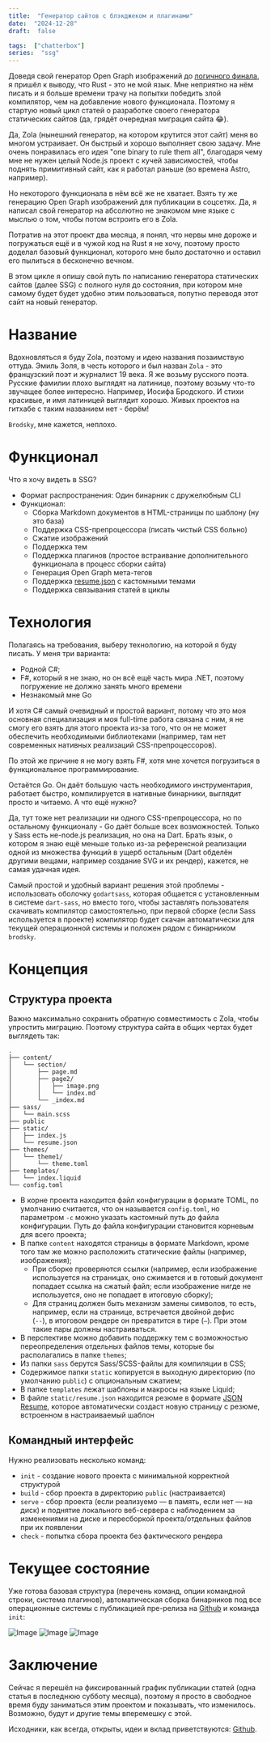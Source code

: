 ```yaml
---
title:  "Генератор сайтов с блэкджеком и плагинами"
date:  "2024-12-28"
draft:  false

tags:  ["chatterbox"]
series:  "ssg"
---
```


Доведя свой генератор Open Graph изображений до [логичного финала](/posts/configurable-ogimages-rust), я пришёл к выводу, что Rust - это не мой язык. Мне неприятно на нём писать и я больше времени трачу на попытки победить злой компилятор, чем на добавление нового функционала. Поэтому я стартую новый цикл статей о разработке своего генератора статических сайтов (да, грядёт очередная миграция сайта 😂).

<!--more-->

Да, Zola (нынешний генератор, на котором крутится этот сайт) меня во многом устраивает. Он быстрый и хорошо выполняет свою задачу. Мне очень понравилась его идея "one binary to rule them all", благодаря чему мне не нужен целый Node.js проект с кучей зависимостей, чтобы поднять примитивный сайт, как я работал раньше (во времена Astro, например).

Но некоторого функционала в нём всё же не хватает. Взять ту же генерацию Open Graph изображений для публикации в соцсетях. Да, я написал свой генератор на абсолютно не знакомом мне языке с мыслью о том, чтобы потом встроить его в Zola.

Потратив на этот проект два месяца, я понял, что нервы мне дороже и погружаться ещё и в чужой код на Rust я не хочу, поэтому просто доделал базовый функционал, которого мне было достаточно и оставил его пылиться в бесконечно вечном.

В этом цикле я опишу свой путь по написанию генератора статических сайтов (далее SSG) с полного нуля до состояния, при котором мне самому будет будет удобно этим пользоваться, попутно переводя этот сайт на новый генератор.

# Название

Вдохновляться я буду Zola, поэтому и идею названия позаимствую оттуда. Эмиль Золя, в честь которого и был назван `Zola` - это французский поэт и журналист 19 века. Я же возьму русского поэта. Русские фамилии плохо выглядят на латинице, поэтому возьму что-то звучащее более интересно. Например, Иосифа Бродского. И стихи красивые, и имя латиницей выглядит хорошо. Живых проектов на гитхабе с таким названием нет - берём!

`Brodsky`, мне кажется, неплохо.

# Функционал

Что я хочу видеть в SSG?

- Формат распространения: Один бинарник с дружелюбным CLI
- Функционал:
  - Сборка Markdown документов в HTML-страницы по шаблону (ну это база)
  - Поддержка CSS-препроцессора (писать чистый CSS больно)
  - Сжатие изображений
  - Поддержка тем
  - Поддержка плагинов (простое встраивание дополнительного функционала в процесс сборки сайта)
  - Генерация Open Graph мета-тегов
  - Поддержка [resume.json](https://jsonresume.org/) с кастомными темами
  - Поддержка связывания статей в циклы

# Технология

Полагаясь на требования, выберу технологию, на которой я буду писать. У меня три варианта:

- Родной C#;
- F#, который я не знаю, но он всё ещё часть мира .NET, поэтому погружение не должно занять много времени
- Незнакомый мне Go


И хотя C# самый очевидный и простой вариант, потому что это моя основная специализация и моя full-time работа связана с ним, я не смогу его взять для этого проекта из-за того, что он не может обеспечить необходимыми библиотеками (например, там нет современных нативных реализаций CSS-препроцессоров).

По этой же причине я не могу взять F#, хотя мне хочется погрузиться в функциональное программирование.

Остаётся Go. Он даёт большую часть необходимого инструментария, работает быстро, компилируется в нативные бинарники, выглядит просто и читаемо. А что ещё нужно?

Да, тут тоже нет реализации ни одного CSS-препроцессора, но по остальному функционалу - Go даёт больше всех возможностей. Только у Sass есть не-node.js реализация, но она на Dart. Брать язык, о котором я знаю ещё меньше только из-за референсной реализации одной из множества функций в ущерб остальным (Dart обделён другими вещами, например создание SVG и их рендер), кажется, не самая удачная идея.

Самый простой и удобный вариант решения этой проблемы - использовать оболочку `godartsass`, которая общается с установленным в системе `dart-sass`, но вместо того, чтобы заставлять пользователя скачивать компилятор самостоятельно, при первой сборке (если Sass используется в проекте) компилятор будет скачан автоматически для текущей операционной системы и положен рядом с бинарником `brodsky`.

# Концепция

## Структура проекта

Важно максимально сохранить обратную совместимость с Zola, чтобы упростить миграцию. Поэтому структура сайта в общих чертах будет выглядеть так:

```
.
├── content/
│   └── section/
│       ├── page.md
│       ├── page2/
│       │   ├── image.png
│       │   └── index.md
│       └── _index.md
├── sass/
│   └── main.scss
├── public
├── static/
│   ├── index.js
│   └── resume.json
├── themes/
│   └── theme1/
│       └── theme.toml
├── templates/
│   └── index.liquid
└── config.toml
```

- В корне проекта находится файл конфигурации в формате TOML, по умолчанию считается, что он называется `config.toml`, но параметром `-c` можно указать кастомный путь до файла конфигурации. Путь до файла конфигурации становится корневым для всего проекта;
- В папке `content` находятся страницы в формате Markdown, кроме того там же можно расположить статические файлы (например, изображения);
  - При сборке проверяются ссылки (например, если изображение используется на страницах, оно сжимается и в готовый документ попадает ссылка на сжатый файл; если изображение нигде не используется, оно не попадает в итоговую сборку);
  - Для страниц должен быть механизм замены символов, то есть, например, если на странице, встречается двойной дефис <br/>(`--`), в итоговом рендере он превратится в тире (`—`). При этом такие пары должны настраиваться.
- В перспективе можно добавить поддержку тем с возможностью переопределения отдельных файлов темы, которые бы располагались в папке `themes`;
- Из папки `sass` берутся Sass/SCSS-файлы для компиляции в CSS;
- Содержимое папки `static` копируется в выходную директорию (по умолчанию `public`) с опциональным сжатием;
- В папке `templates` лежат шаблоны и макросы на языке Liquid;
- В файле `static/resume.json` находится резюме в формате [JSON Resume](https://jsonresume.org), которое автоматически создаст новую страницу с резюме, встроенном в настраиваемый шаблон

## Командный интерфейс

Нужно реализовать несколько команд:

- `init` - создание нового проекта с минимальной корректной структурой
- `build` - сбор проекта в директорию `public` (настраивается)
- `serve` - сбор проекта (если реализуемо &mdash; в память, если нет &mdash; на диск) и поднятие локального веб-сервера с наблюдением за изменениями на диске и пересборкой проекта/отдельных файлов при их появлении
- `check` - попытка сбора проекта без фактического рендера

# Текущее состояние

Уже готова базовая структура (перечень команд, опции командной строки, система плагинов), автоматическая сборка бинарников под все операционные системы с публикацией пре-релиза на [Github](https://github.com/dadyarri/brodsky/releases) и команда `init`:

![Image](brodsky-help.png)
![Image](brodsky-init.png)
![Image](generated-project.png)

# Заключение

Сейчас я перешёл на фиксированный график публикации статей (одна статья в последнюю субботу месяца), поэтому я просто в свободное время буду заниматься этим проектом и показывать, что изменилось. Возможно, будут и другие темы вперемешку с этой.

Исходники, как всегда, открыты, идеи и вклад приветствуются: [Github](https://github.com/dadyarri/brodsky).